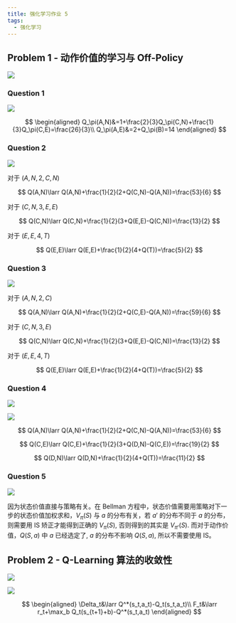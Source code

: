 ```yaml
---
title: 强化学习作业 5
tags:
  - 强化学习
---
```


## Problem 1 - 动作价值的学习与 Off-Policy

![](https://cdn.duanyll.com/img/20240414211915.png)

### Question 1

![](https://cdn.duanyll.com/img/20240414212309.png)

$$
\begin{aligned}
  Q_\pi(A,N)&=1+\frac{2}{3}Q_\pi(C,N)+\frac{1}{3}Q_\pi(C,E)=\frac{26}{3}\\
  Q_\pi(A,E)&=2+Q_\pi(B)=14
\end{aligned}
$$

### Question 2

![](https://cdn.duanyll.com/img/20240415093350.png)

对于 $(A,N,2,C,N)$

$$
Q(A,N)\larr Q(A,N)+\frac{1}{2}(2+Q(C,N)-Q(A,N))=\frac{53}{6}
$$

对于 $(C,N,3,E,E)$

$$
Q(C,N)\larr Q(C,N)+\frac{1}{2}(3+Q(E,E)-Q(C,N))=\frac{13}{2}
$$

对于 $(E,E,4,T)$

$$
Q(E,E)\larr Q(E,E)+\frac{1}{2}(4+Q(T))=\frac{5}{2}
$$

### Question 3

![](https://cdn.duanyll.com/img/20240415094206.png)

对于 $(A,N,2,C)$

$$
Q(A,N)\larr Q(A,N)+\frac{1}{2}(2+Q(C,E)-Q(A,N))=\frac{59}{6}
$$

对于 $(C,N,3,E)$

$$
Q(C,N)\larr Q(C,N)+\frac{1}{2}(3+Q(E,E)-Q(C,N))=\frac{13}{2}
$$

对于 $(E,E,4,T)$

$$
Q(E,E)\larr Q(E,E)+\frac{1}{2}(4+Q(T))=\frac{5}{2}
$$

### Question 4

![](https://cdn.duanyll.com/img/20240415094556.png)

![](https://cdn.duanyll.com/img/20240415094614.png)

$$
Q(A,N)\larr Q(A,N)+\frac{1}{2}(2+Q(C,N)-Q(A,N))=\frac{53}{6}
$$

$$
Q(C,E)\larr Q(C,E)+\frac{1}{2}(3+Q(D,N)-Q(C,E))=\frac{19}{2}
$$

$$
Q(D,N)\larr Q(D,N)+\frac{1}{2}(4+Q(T))=\frac{11}{2}
$$

### Question 5

![](https://cdn.duanyll.com/img/20240415095503.png)

因为状态价值直接与策略有关。在 Bellman 方程中，状态价值需要用策略对下一步的状态价值加权求和，$V_\pi(S)$ 与 $a$ 的分布有关，若 $a'$ 的分布不同于 $a$ 的分布，则需要用 IS 矫正才能得到正确的 $V_\pi(S)$, 否则得到的其实是 $V_{\pi'}(S)$. 而对于动作价值，$Q(S,a)$ 中 $a$ 已经选定了, $a$ 的分布不影响 $Q(S,a)$, 所以不需要使用 IS。

## Problem 2 - Q-Learning 算法的收敛性

![](https://cdn.duanyll.com/img/20240415102852.png)

![](https://cdn.duanyll.com/img/20240415102912.png)

$$
\begin{aligned}
  \Delta_t&\larr Q^*(s_t,a_t)-Q_t(s_t,a_t)\\
  F_t&\larr r_t+\max_b Q_t(s_{t+1}+b)-Q^*(s_t,a_t)
\end{aligned}
$$